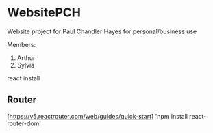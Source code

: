 # WebsitePCH

Website project for Paul Chandler Hayes for personal/business use

Members:

1. Arthur
2. Sylvia

react install

## Router

[https://v5.reactrouter.com/web/guides/quick-start]
'npm install react-router-dom'
